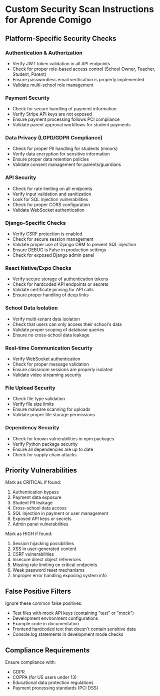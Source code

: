 # Custom Security Scan Instructions for Aprende Comigo

## Platform-Specific Security Checks

### Authentication & Authorization
- Verify JWT token validation in all API endpoints
- Check for proper role-based access control (School Owner, Teacher, Student, Parent)
- Ensure passwordless email verification is properly implemented
- Validate multi-school role management

### Payment Security
- Check for secure handling of payment information
- Verify Stripe API keys are not exposed
- Ensure payment processing follows PCI compliance
- Validate parent approval workflows for student payments

### Data Privacy (LGPD/GDPR Compliance)
- Check for proper PII handling for students (minors)
- Verify data encryption for sensitive information
- Ensure proper data retention policies
- Validate consent management for parents/guardians

### API Security
- Check for rate limiting on all endpoints
- Verify input validation and sanitization
- Look for SQL injection vulnerabilities
- Check for proper CORS configuration
- Validate WebSocket authentication

### Django-Specific Checks
- Verify CSRF protection is enabled
- Check for secure session management
- Validate proper use of Django ORM to prevent SQL injection
- Ensure DEBUG is False in production settings
- Check for exposed Django admin panel

### React Native/Expo Checks
- Verify secure storage of authentication tokens
- Check for hardcoded API endpoints or secrets
- Validate certificate pinning for API calls
- Ensure proper handling of deep links

### School Data Isolation
- Verify multi-tenant data isolation
- Check that users can only access their school's data
- Validate proper scoping of database queries
- Ensure no cross-school data leakage

### Real-time Communication Security
- Verify WebSocket authentication
- Check for proper message validation
- Ensure classroom sessions are properly isolated
- Validate video streaming security

### File Upload Security
- Check file type validation
- Verify file size limits
- Ensure malware scanning for uploads
- Validate proper file storage permissions

### Dependency Security
- Check for known vulnerabilities in npm packages
- Verify Python package security
- Ensure all dependencies are up to date
- Check for supply chain attacks

## Priority Vulnerabilities

Mark as CRITICAL if found:
1. Authentication bypass
2. Payment data exposure
3. Student PII leakage
4. Cross-school data access
5. SQL injection in payment or user management
6. Exposed API keys or secrets
7. Admin panel vulnerabilities

Mark as HIGH if found:
1. Session hijacking possibilities
2. XSS in user-generated content
3. CSRF vulnerabilities
4. Insecure direct object references
5. Missing rate limiting on critical endpoints
6. Weak password reset mechanisms
7. Improper error handling exposing system info

## False Positive Filters

Ignore these common false positives:
- Test files with mock API keys (containing "test" or "mock")
- Development environment configurations
- Example code in documentation
- Frontend hardcoded text that doesn't contain sensitive data
- Console.log statements in development mode checks

## Compliance Requirements

Ensure compliance with:
- GDPR
- COPPA (for US users under 13)
- Educational data protection regulations
- Payment processing standards (PCI DSS)
